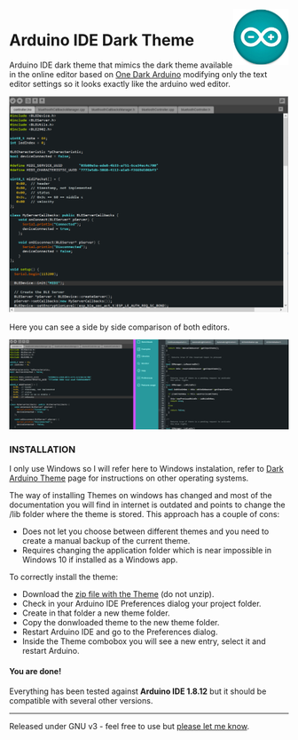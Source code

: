 <!-- Global site tag (gtag.js) - Google Analytics -->
<script async src="https://www.googletagmanager.com/gtag/js?id=UA-59885076-4"></script>
<script>
  window.dataLayer = window.dataLayer || [];
  function gtag(){dataLayer.push(arguments);}
  gtag('js', new Date());

  gtag('config', 'UA-59885076-4');
</script>

<img src="https://github.com/ignaciosolergarcia/arduino-dark-theme/blob/master/images/arduino_logo.jpg" alt="Arduino logo" width="100" height="100" align="right" />

# Arduino IDE Dark Theme
Arduino IDE dark theme that mimics the dark theme available in the online editor based on [One Dark Arduino](https://github.com/konrad91/OneDarkArduino/) modifying only the text editor settings so it looks exactly like the arduino wed editor.

![screenshot](https://github.com/ignaciosolergarcia/arduino-dark-theme/blob/master/images/ide_screenshot.png)

Here you can see a side by side comparison of both editors.

![comparison](https://github.com/ignaciosolergarcia/arduino-dark-theme/blob/master/images/ide_vs_browser.png)

### INSTALLATION  

I only use Windows so I will refer here to Windows instalation, refer to [Dark Arduino Theme]( https://github.com/jeffThompson/DarkArduinoTheme)  page for instructions on other operating systems.

The way of installing Themes on windows has changed and most of the documentation you will find in internet is outdated and points to change the /lib folder where the theme is stored. This approach has a couple of cons:

* Does not let you choose between different themes and you need to create a manual backup of the current theme.
* Requires changing the application folder which is near impossible in Windows 10 if installed as a Windows app.

To correctly install the theme:

* Download the [zip file with the Theme](https://github.com/ignaciosolergarcia/arduino-dark-theme/blob/master/arduino-ide-dark-theme.zip) (do not unzip).
* Check in your Arduino IDE Preferences dialog your project folder.
* Create in that folder a new theme folder.
* Copy the donwloaded theme to the new theme folder.
* Restart Arduino IDE and go to the Preferences dialog.
* Inside the Theme combobox you will see a new entry, select it and restart Arduino.

#### You are done!

Everything has been tested against **Arduino IDE 1.8.12** but it should be compatible with several other versions.

***
Released under GNU v3 - feel free to use but [please let me know](http://www.ignaciosolergarcia.com).
